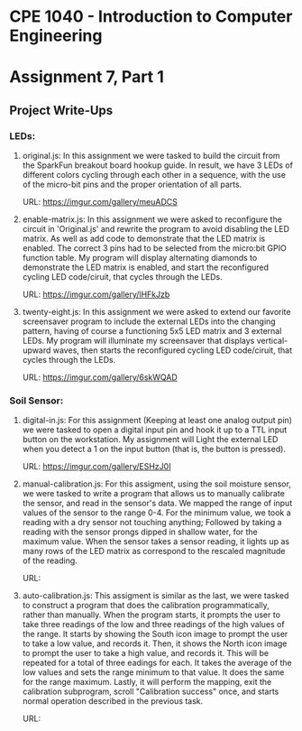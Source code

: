 # CPE 1040 - Introduction to Computer Engineering
# Assignment 7, Part 1

## Project Write-Ups

### LEDs: 
1. original.js: In this assignment we were tasked to build the circuit from the SparkFun breakout board hookup guide. In result, we have 3 LEDs of different colors cycling through each other in a sequence, with the use of the micro-bit pins and the proper orientation of all parts.

    URL: https://imgur.com/gallery/meuADCS

2. enable-matrix.js: In this assignment we were asked to reconfigure the circuit in 'Original.js' and rewrite the program to avoid disabling the LED matrix. As well as add code to demonstrate that the LED matrix is enabled. The correct 3 pins had to be selected from the micro:bit GPIO function table. My program will display alternating diamonds to demonstrate the LED matrix is enabled, and start the reconfigured cycling LED code/ciruit, that cycles through the LEDs. 
   
   URL: https://imgur.com/gallery/lHFkJzb

3. twenty-eight.js: In this assignment we were asked to extend our favorite screensaver program to include the external LEDs into the changing pattern, having of course a functioning 5x5 LED matrix and 3 external LEDs. My program will illuminate my screensaver that displays vertical-upward waves, then starts the reconfigured cycling LED code/ciruit, that cycles through the LEDs. 

    URL: https://imgur.com/gallery/6skWQAD

### Soil Sensor:
1. digital-in.js: For this assignment (Keeping at least one analog output pin) we were tasked to open a digital input pin and hook it up to a TTL input button on the workstation. My assignment will Light the external LED when you detect a 1 on the input button (that is, the button is pressed). 

    URL: https://imgur.com/gallery/ESHzJ0I

2. manual-calibration.js: For this assigment, using the soil moisture sensor, we were tasked to write a program that allows us to manually calibrate the sensor, and read in the sensor's data. We mapped the range of input values of the sensor to the range 0-4. For the minimum value, we took a reading with a dry sensor not touching anything; Followed by taking a reading with the sensor prongs dipped in shallow water, for the maximum value. When the sensor takes a sensor reading, it lights up as many rows of the LED matrix as correspond to the rescaled magnitude of the reading.

    URL:

3. auto-calibration.js: This assigment is similar as the last, we were tasked to construct a program that does the calibration programmatically, rather than manually. When the program starts, it prompts the user to take three readings of the low and three readings of the high values of the range. It starts by showing the South icon image to prompt the user to take a low value, and records it. Then, it shows the North icon image to prompt the user to take a high value, and records it. This will be repeated for a total of three eadings for each. It takes the average of the low values and sets the range minimum to that value. It does the same for the range maximum. Lastly, it will perform the mapping, exit the calibration subprogram, scroll "Calibration success" once, and starts normal operation described in the previous task.

    URL:
